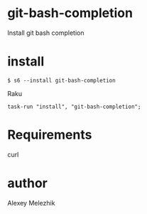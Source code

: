 # git-bash-completion

Install git bash completion

# install

    $ s6 --install git-bash-completion

Raku

    task-run "install", "git-bash-completion";

# Requirements

curl

# author

Alexey Melezhik


